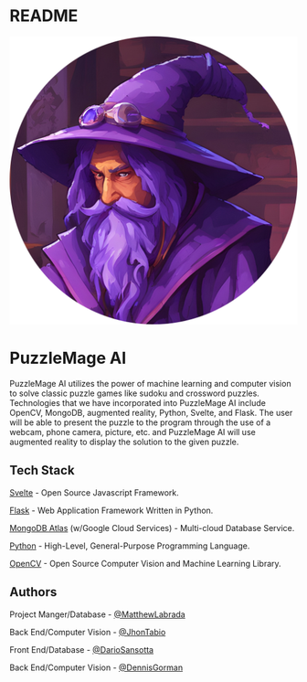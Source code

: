 # README
![PuzzleMage.AI](https://github.com/JhonTabio/PuzzleMageAI/blob/main/PuzzleMageAI.png?raw=true)

# PuzzleMage AI

PuzzleMage AI utilizes the power of machine learning and computer vision to solve classic puzzle games like sudoku and crossword puzzles. Technologies that we have incorporated into PuzzleMage AI include OpenCV, MongoDB, augmented reality, Python, Svelte, and Flask. The user will be able to present the puzzle to the program through the use of a webcam, phone camera, picture, etc. and PuzzleMage AI will use augmented reality to display the solution to the given puzzle.

## Tech Stack

[Svelte](https://svelte.dev/) - Open Source Javascript Framework.

[Flask](https://flask.palletsprojects.com/en/3.0.x/) - Web Application Framework Written in Python.

[MongoDB Atlas](https://cloud.mongodb.com/) (w/Google Cloud Services) - Multi-cloud Database Service.

[Python](https://www.python.org/) - High-Level, General-Purpose Programming Language.

[OpenCV](https://opencv.org/) - Open Source Computer Vision and Machine Learning Library.

## Authors

Project Manger/Database -
[@MatthewLabrada](https://www.github.com/matthewlabrada)


Back End/Computer Vision -
[@JhonTabio](https://github.com/JhonTabio)

Front End/Database -
[@DarioSansotta](https://github.com/dotshix)

Back End/Computer Vision -
[@DennisGorman](https://github.com/sinneDelirium)
